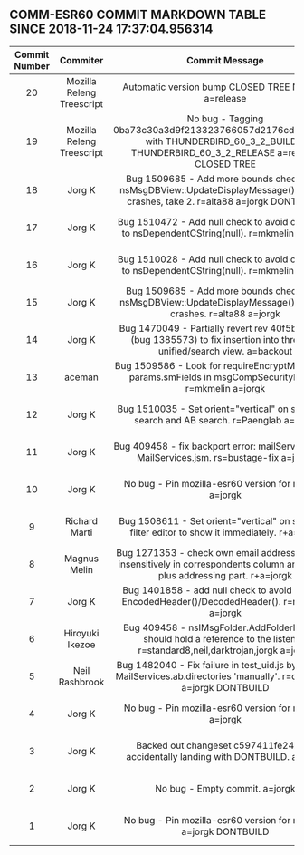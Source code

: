 ## COMM-ESR60 COMMIT MARKDOWN TABLE SINCE 2018-11-24 17:37:04.956314

| Commit Number | Commiter | Commit Message | Commit Url | Date | 
|:---:|:----:|:----------------------------------:|:------:|:----:| 
|20|Mozilla Releng Treescript |Automatic version bump CLOSED TREE NO BUG a=release|[URL](https://hg.mozilla.org/releases/comm-esr60/pushloghtml?changeset=fea596d791df)|2018-11-29 23:29:47
|19|Mozilla Releng Treescript |No bug - Tagging 0ba73c30a3d9f213323766057d2176cd253efdd3 with THUNDERBIRD_60_3_2_BUILD1, THUNDERBIRD_60_3_2_RELEASE a=release CLOSED TREE|[URL](https://hg.mozilla.org/releases/comm-esr60/pushloghtml?changeset=bd67cdfc2e40)|2018-11-29 23:29:46
|18|Jorg K |Bug 1509685 - Add more bounds checking in nsMsgDBView::UpdateDisplayMessage() to avoid crashes, take 2. r=alta88 a=jorgk DONTBUILD|[URL](https://hg.mozilla.org/releases/comm-esr60/pushloghtml?changeset=7a117f25d40e)|2018-11-28 20:48:00
|17|Jorg K |Bug 1510472 - Add null check to avoid crash due to nsDependentCString(null). r=mkmelin a=jorgk|[URL](https://hg.mozilla.org/releases/comm-esr60/pushloghtml?changeset=0ba73c30a3d9)|2018-11-28 09:14:26
|16|Jorg K |Bug 1510028 - Add null check to avoid crash due to nsDependentCString(null). r=mkmelin a=jorgk|[URL](https://hg.mozilla.org/releases/comm-esr60/pushloghtml?changeset=4f5ec4473e22)|2018-11-27 22:10:19
|15|Jorg K |Bug 1509685 - Add more bounds checking in nsMsgDBView::UpdateDisplayMessage() to avoid crashes. r=alta88 a=jorgk|[URL](https://hg.mozilla.org/releases/comm-esr60/pushloghtml?changeset=189364307b2e)|2018-11-27 20:11:03
|14|Jorg K |Bug 1470049 - Partially revert rev 40f5ba35583 (bug 1385573) to fix insertion into threaded unified/search view. a=backout|[URL](https://hg.mozilla.org/releases/comm-esr60/pushloghtml?changeset=9c373f4cbef7)|2018-11-28 09:06:46
|13|aceman |Bug 1509586 - Look for requireEncryptMessage in params.smFields in msgCompSecurityInfo.js. r=mkmelin a=jorgk|[URL](https://hg.mozilla.org/releases/comm-esr60/pushloghtml?changeset=cc3a5040f78d)|2018-11-25 10:55:00
|12|Jorg K |Bug 1510035 - Set orient="vertical" on splitter on search and AB search. r=Paenglab a=jorgk|[URL](https://hg.mozilla.org/releases/comm-esr60/pushloghtml?changeset=6f6c836a215c)|2018-11-26 22:47:22
|11|Jorg K |Bug 409458 - fix backport error: mailServices.js vs. MailServices.jsm. rs=bustage-fix a=jorgk|[URL](https://hg.mozilla.org/releases/comm-esr60/pushloghtml?changeset=ef701c1534bf)|2018-11-27 10:10:14
|10|Jorg K |No bug - Pin mozilla-esr60 version for release. a=jorgk|[URL](https://hg.mozilla.org/releases/comm-esr60/pushloghtml?changeset=607e71389128)|2018-08-15 21:36:04
|9|Richard Marti |Bug 1508611 - Set orient="vertical" on splitter in filter editor to show it immediately. r+a=jorgk|[URL](https://hg.mozilla.org/releases/comm-esr60/pushloghtml?changeset=f2bea6614d22)|2018-11-25 12:15:02
|8|Magnus Melin |Bug 1271353 - check own email addresses case-insensitively in correspondents column and ignore plus addressing part. r+a=jorgk|[URL](https://hg.mozilla.org/releases/comm-esr60/pushloghtml?changeset=949fc4394c9f)|2018-11-21 08:40:25
|7|Jorg K |Bug 1401858 - add null check to avoid crash in EncodedHeader()/DecodedHeader(). r=mkmelin a=jorgk|[URL](https://hg.mozilla.org/releases/comm-esr60/pushloghtml?changeset=879f355b920c)|2018-11-25 22:28:26
|6|Hiroyuki Ikezoe |Bug 409458 - nsIMsgFolder.AddFolderListener should hold a reference to the listener. r=standard8,neil,darktrojan,jorgk a=jorgk|[URL](https://hg.mozilla.org/releases/comm-esr60/pushloghtml?changeset=e3a599bf7d54)|2018-08-30 03:42:58
|5|Neil Rashbrook |Bug 1482040 - Fix failure in test_uid.js by iterating MailServices.ab.directories 'manually'. r=darktrojan a=jorgk DONTBUILD|[URL](https://hg.mozilla.org/releases/comm-esr60/pushloghtml?changeset=a6e340fe4c07)|2018-11-20 06:29:00
|4|Jorg K |No bug - Pin mozilla-esr60 version for release. a=jorgk|[URL](https://hg.mozilla.org/releases/comm-esr60/pushloghtml?changeset=afa9e6f5d698)|2018-08-15 21:36:04
|3|Jorg K |Backed out changeset c597411fe241 for accidentally landing with DONTBUILD. a=jorgk|[URL](https://hg.mozilla.org/releases/comm-esr60/pushloghtml?changeset=9a1216568537)|2018-11-20 12:47:36
|2|Jorg K |No bug - Empty commit. a=jorgk|[URL](https://hg.mozilla.org/releases/comm-esr60/pushloghtml?changeset=39a6b979d966)|2018-07-31 17:38:08
|1|Jorg K |No bug - Pin mozilla-esr60 version for release. a=jorgk DONTBUILD|[URL](https://hg.mozilla.org/releases/comm-esr60/pushloghtml?changeset=c597411fe241)|2018-08-15 21:36:04


